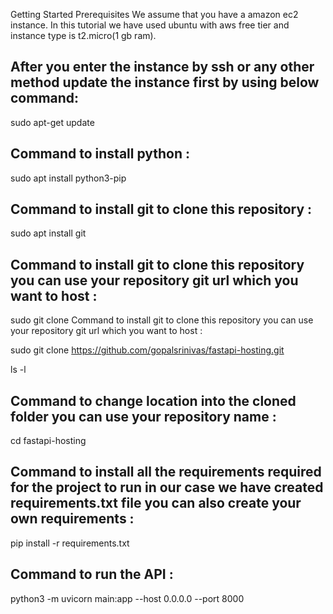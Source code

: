 Getting Started
Prerequisites
We assume that you have a amazon ec2 instance. In this tutorial we have used ubuntu with aws free tier and instance type is t2.micro(1 gb ram).

## After you enter the instance by ssh or any other method update the instance first by using below command:

sudo apt-get update

## Command to install python :

sudo apt install python3-pip

## Command to install git to clone this repository :

sudo apt install git

## Command to install git to clone this repository you can use your repository git url which you want to host :

sudo git clone Command to install git to clone this repository you can use your repository git url which you want to host :

sudo git clone https://github.com/gopalsrinivas/fastapi-hosting.git

ls -l

## Command to change location into the cloned folder you can use your repository name :

cd fastapi-hosting

## Command to install all the requirements required for the project to run in our case we have created requirements.txt file you can also create your own requirements :

pip install -r requirements.txt

## Command to run the API :

python3 -m uvicorn main:app --host 0.0.0.0 --port 8000
